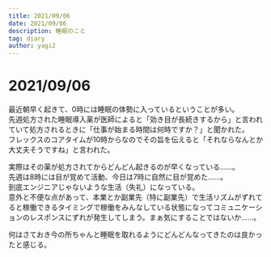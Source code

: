 ```yaml
---
title: 2021/09/06
date: 2021/09/06
description: 睡眠のこと
tag: diary
author: yagi2
---
```


# 2021/09/06
最近朝早く起きて、0時には睡眠の体勢に入っているということが多い。  
先週処方された睡眠導入薬が医師によると「効き目が長続きするから」と言われていて処方されるときに「仕事が始まる時間は何時ですか？」と聞かれた。  
フレックスのコアタイムが10時からなのでその旨を伝えると「それならなんとか大丈夫そうですね」と言われた。  
  
実際はその薬が処方されてからどんどん起きるのが早くなっている……。  
先週は8時には目が覚めて活動、今日は7時に自然に目が覚めた……。  
到底エンジニアじゃないような生活（失礼）になっている。  
意外と不便な点があって、本業とか副業先（特に副業先）で生活リズムがずれてると稼働できるタイミングで稼働をみんなしている状態になってコミュニケーションのレスポンスにずれが発生してしまう。まぁ気にすることではないか……。  
  
何はさておき今の所ちゃんと睡眠を取れるようにどんどんなってきたのは良かったと感じる。